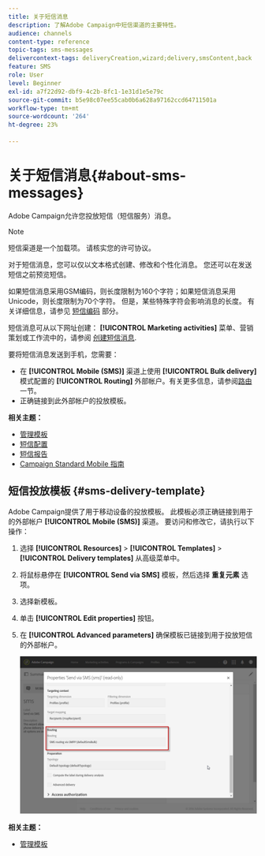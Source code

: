 ```yaml
---
title: 关于短信消息
description: 了解Adobe Campaign中短信渠道的主要特性。
audience: channels
content-type: reference
topic-tags: sms-messages
delivercontext-tags: deliveryCreation,wizard;delivery,smsContent,back
feature: SMS
role: User
level: Beginner
exl-id: a7f22d92-dbf9-4c2b-8fc1-1e31d1e5e79c
source-git-commit: b5e98c07ee55cab0b6a628a97162ccd64711501a
workflow-type: tm+mt
source-wordcount: '264'
ht-degree: 23%

---
```


# 关于短信消息{#about-sms-messages}

Adobe Campaign允许您投放短信（短信服务）消息。

>[!NOTE]
>
>短信渠道是一个加载项。 请核实您的许可协议。

对于短信消息，您可以仅以文本格式创建、修改和个性化消息。 您还可以在发送短信之前预览短信。

如果短信消息采用GSM编码，则长度限制为160个字符；如果短信消息采用Unicode，则长度限制为70个字符。 但是，某些特殊字符会影响消息的长度。 有关详细信息，请参见 [短信编码](../../administration/using/configuring-sms-channel.md#sms-encoding--length-and-transliteration) 部分。

短信消息可从以下网址创建： **[!UICONTROL Marketing activities]** 菜单、营销策划或工作流中的，请参阅 [创建短信消息](../../channels/using/creating-an-sms-message.md).

要将短信消息发送到手机，您需要：

* 在 **[!UICONTROL Mobile (SMS)]** 渠道上使用 **[!UICONTROL Bulk delivery]** 模式配置的 **[!UICONTROL Routing]** 外部帐户。有关更多信息，请参阅[路由](../../administration/using/configuring-sms-channel.md#defining-an-sms-routing)一节。
* 正确链接到此外部帐户的投放模板。

**相关主题：**

* [管理模板](../../start/using/marketing-activity-templates.md)
* [短信配置](../../administration/using/configuring-sms-channel.md#defining-an-sms-routing)
* [短信报告](../../reporting/using/sms-report.md)
* [Campaign Standard Mobile 指南](../../channels/using/get-started-communication-channels.md)

## 短信投放模板 {#sms-delivery-template}

Adobe Campaign提供了用于移动设备的投放模板。 此模板必须正确链接到用于的外部帐户 **[!UICONTROL Mobile (SMS)]** 渠道。 要访问和修改它，请执行以下操作：

1. 选择 **[!UICONTROL Resources]** > **[!UICONTROL Templates]** > **[!UICONTROL Delivery templates]** 从高级菜单中。
1. 将鼠标悬停在 **[!UICONTROL Send via SMS]** 模板，然后选择 **重复元素** 选项。
1. 选择新模板。
1. 单击 **[!UICONTROL Edit properties]** 按钮。
1. 在 **[!UICONTROL Advanced parameters]** 确保模板已链接到用于投放短信的外部帐户。

   ![](assets/sms_template.png)

**相关主题：**

* [管理模板](../../start/using/marketing-activity-templates.md)
